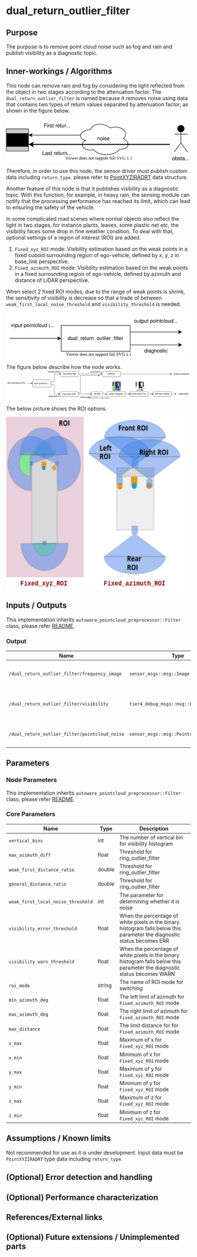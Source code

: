 # dual_return_outlier_filter

## Purpose

The purpose is to remove point cloud noise such as fog and rain and publish visibility as a diagnostic topic.

## Inner-workings / Algorithms

This node can remove rain and fog by considering the light reflected from the object in two stages according to the attenuation factor. The `dual_return_outlier_filter` is named because it removes noise using data that contains two types of return values separated by attenuation factor, as shown in the figure below.

![outlier_filter-return_type](./image/outlier_filter-return_type.drawio.svg)

Therefore, in order to use this node, the sensor driver must publish custom data including `return_type`. please refer to [PointXYZIRADRT](../../../common/autoware_point_types/include/autoware_point_types/types.hpp#L57-L76) data structure.

Another feature of this node is that it publishes visibility as a diagnostic topic. With this function, for example, in heavy rain, the sensing module can notify that the processing performance has reached its limit, which can lead to ensuring the safety of the vehicle.

In some complicated road scenes where normal objects also reflect the light in two stages, for instance plants, leaves, some plastic net etc, the visibility faces some drop in fine weather condition. To deal with that, optional settings of a region of interest (ROI) are added.

1. `Fixed_xyz_ROI` mode: Visibility estimation based on the weak points in a fixed cuboid surrounding region of ego-vehicle, defined by x, y, z in base_link perspective.
2. `Fixed_azimuth_ROI` mode: Visibility estimation based on the weak points in a fixed surrounding region of ego-vehicle, defined by azimuth and distance of LiDAR perspective.

When select 2 fixed ROI modes, due to the range of weak points is shrink, the sensitivity of visibility is decrease so that a trade of between `weak_first_local_noise_threshold` and `visibility_threshold` is needed.

![outlier_filter-dual_return_overall](./image/outlier_filter-dual_return_overall.drawio.svg)

The figure below describe how the node works.
![outlier_filter-dual_return_detail](./image/outlier_filter-dual_return_detail.drawio.svg)

The below picture shows the ROI options.

![outlier_filter-dual_return_ROI_setting_options](./image/outlier_filter-dual_return_ROI_setting_options.png)

## Inputs / Outputs

This implementation inherits `autoware_pointcloud_preprocessor::Filter` class, please refer [README](../README.md).

### Output

| Name                                           | Type                                    | Description                                             |
| ---------------------------------------------- | --------------------------------------- | ------------------------------------------------------- |
| `/dual_return_outlier_filter/frequency_image`  | `sensor_msgs::msg::Image`               | The histogram image that represent visibility           |
| `/dual_return_outlier_filter/visibility`       | `tier4_debug_msgs::msg::Float32Stamped` | A representation of visibility with a value from 0 to 1 |
| `/dual_return_outlier_filter/pointcloud_noise` | `sensor_msgs::msg::Pointcloud2`         | The pointcloud removed as noise                         |

## Parameters

### Node Parameters

This implementation inherits `autoware_pointcloud_preprocessor::Filter` class, please refer [README](../README.md).

### Core Parameters

| Name                               | Type   | Description                                                                                                               |
| ---------------------------------- | ------ | ------------------------------------------------------------------------------------------------------------------------- |
| `vertical_bins`                    | int    | The number of vertical bin for visibility histogram                                                                       |
| `max_azimuth_diff`                 | float  | Threshold for ring_outlier_filter                                                                                         |
| `weak_first_distance_ratio`        | double | Threshold for ring_outlier_filter                                                                                         |
| `general_distance_ratio`           | double | Threshold for ring_outlier_filter                                                                                         |
| `weak_first_local_noise_threshold` | int    | The parameter for determining whether it is noise                                                                         |
| `visibility_error_threshold`       | float  | When the percentage of white pixels in the binary histogram falls below this parameter the diagnostic status becomes ERR  |
| `visibility_warn_threshold`        | float  | When the percentage of white pixels in the binary histogram falls below this parameter the diagnostic status becomes WARN |
| `roi_mode`                         | string | The name of ROI mode for switching                                                                                        |
| `min_azimuth_deg`                  | float  | The left limit of azimuth for `Fixed_azimuth_ROI` mode                                                                    |
| `max_azimuth_deg`                  | float  | The right limit of azimuth for `Fixed_azimuth_ROI` mode                                                                   |
| `max_distance`                     | float  | The limit distance for for `Fixed_azimuth_ROI` mode                                                                       |
| `x_max`                            | float  | Maximum of x for `Fixed_xyz_ROI` mode                                                                                     |
| `x_min`                            | float  | Minimum of x for `Fixed_xyz_ROI` mode                                                                                     |
| `y_max`                            | float  | Maximum of y for `Fixed_xyz_ROI` mode                                                                                     |
| `y_min`                            | float  | Minimum of y for `Fixed_xyz_ROI` mode                                                                                     |
| `z_max`                            | float  | Maximum of z for `Fixed_xyz_ROI` mode                                                                                     |
| `z_min`                            | float  | Minimum of z for `Fixed_xyz_ROI` mode                                                                                     |

## Assumptions / Known limits

Not recommended for use as it is under development.
Input data must be `PointXYZIRADRT` type data including `return_type`.

## (Optional) Error detection and handling

## (Optional) Performance characterization

## References/External links

## (Optional) Future extensions / Unimplemented parts
